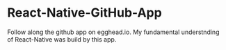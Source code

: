 # React-Native-GitHub-App
Follow along the github app on egghead.io.
My fundamental understnding of React-Native was build by this app.
